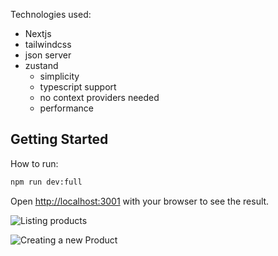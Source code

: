 Technologies used:
* Nextjs
* tailwindcss
* json server
* zustand
    * simplicity
    * typescript support
    * no context providers needed
    * performance

## Getting Started

How to run:

```bash
npm run dev:full
```

Open [http://localhost:3001](http://localhost:3001) with your browser to see the result.

![Listing products](https://i.postimg.cc/mky6LWYH/Screenshot-2025-03-23-at-08-08-39.png)

![Creating a new Product](https://i.postimg.cc/brfk6G2x/Screenshot-2025-03-23-at-08-13-38.png)

